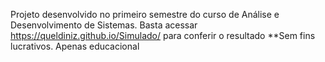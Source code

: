 Projeto desenvolvido no primeiro semestre do curso de Análise e Desenvolvimento de Sistemas. Basta acessar https://queldiniz.github.io/Simulado/ para conferir o resultado
**Sem fins lucrativos.
Apenas educacional
